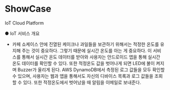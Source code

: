 # ShowCase
IoT Cloud Platform

● IoT 서비스 개요
- 카페 쇼케이스 안에 진열된 케이크나 과일들을 보관하기 위해서는 적정한 온도를 유지해 주는 것이 중요하다.
그렇기 때문에 실시간 온도를 아는 게 중요하다. 이 서비스를 통해서 실시간 온도 데이터를 받아와 사용자는 안드로이드 앱을 통해 실시간 온도 데이터를 확인할 수 있다. 또한 적정온도 값을 벗어나게 되면 LED에 불이 켜지며 Buzzer가 울리게 된다. AWS DynamoDB에서 측정된 로그 값들을 모두 확인할 수 있으며, 사용자는 웹과 앱을 통해서도 자신의 디바이스 목록과 로그 값들을 조회할 수 있다. 또한 적정온도에서 벗어났을 때 알림을 이메일로 보내준다.

